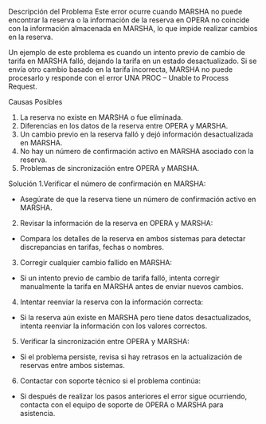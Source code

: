 Descripción del Problema
Este error ocurre cuando MARSHA no puede encontrar la reserva o la información de la reserva en OPERA no coincide con la información almacenada en MARSHA, lo que impide realizar cambios en la reserva.

Un ejemplo de este problema es cuando un intento previo de cambio de tarifa en MARSHA falló, dejando la tarifa en un estado desactualizado. 
Si se envía otro cambio basado en la tarifa incorrecta, MARSHA no puede procesarlo y responde con el error UNA PROC – Unable to Process Request.

Causas Posibles
1. La reserva no existe en MARSHA o fue eliminada.
2. Diferencias en los datos de la reserva entre OPERA y MARSHA.
3. Un cambio previo en la reserva falló y dejó información desactualizada en MARSHA.
4. No hay un número de confirmación activo en MARSHA asociado con la reserva.
5. Problemas de sincronización entre OPERA y MARSHA.


Solución
1.Verificar el número de confirmación en MARSHA:

* Asegúrate de que la reserva tiene un número de confirmación activo en MARSHA.

2. Revisar la información de la reserva en OPERA y MARSHA:

* Compara los detalles de la reserva en ambos sistemas para detectar discrepancias en tarifas, fechas o nombres.

3. Corregir cualquier cambio fallido en MARSHA:

* Si un intento previo de cambio de tarifa falló, intenta corregir manualmente la tarifa en MARSHA antes de enviar nuevos cambios.

4. Intentar reenviar la reserva con la información correcta:

* Si la reserva aún existe en MARSHA pero tiene datos desactualizados, intenta reenviar la información con los valores correctos.

5. Verificar la sincronización entre OPERA y MARSHA:

* Si el problema persiste, revisa si hay retrasos en la actualización de reservas entre ambos sistemas.

6. Contactar con soporte técnico si el problema continúa:

* Si después de realizar los pasos anteriores el error sigue ocurriendo, contacta con el equipo de soporte de OPERA o MARSHA para asistencia.
